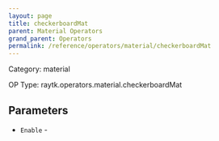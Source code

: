 ```yaml
---
layout: page
title: checkerboardMat
parent: Material Operators
grand_parent: Operators
permalink: /reference/operators/material/checkerboardMat
---
```


Category: material

OP Type: raytk.operators.material.checkerboardMat

## Parameters

* `Enable` -
